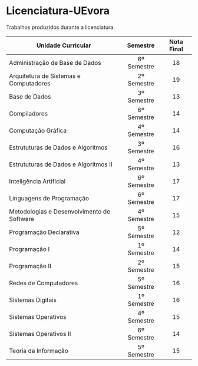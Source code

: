 # Licenciatura-UEvora

Trabalhos produzidos durante a licenciatura.


| Unidade Curricular                            |   Semestre        |   Nota Final  |    
|-----------------------------------------------|:-----------------:|:-------------:|
| Administração de Base de Dados                |   6º Semestre     |       18      |
| Arquitetura de Sistemas e Computadores        |   2º Semestre     |       19      |
| Base de Dados                                 |   3º Semestre     |       13      |
| Compiladores                                  |   6º Semestre     |       14      |
| Computação Gráfica                            |   4º Semestre     |       14      |
| Estrututuras de Dados e Algoritmos            |   3º Semestre     |       16      |
| Estrututuras de Dados e Algoritmos II         |   4º Semestre     |       13      |
| Inteligência Artificial                       |   6º Semestre     |       17      |
| Linguagens de Programação                     |   6º Semestre     |       17      |
| Metodologias e Desenvolvimento de Software    |   4º Semestre     |       15      |
| Programação Declarativa                       |   5º Semestre     |       12      |
| Programação I                                 |   1º Semestre     |       14      |
| Programação II                                |   2º Semestre     |       15      |
| Redes de Computadores                         |   5º Semestre     |       16      |
| Sistemas Digitais                             |   1º Semestre     |       16      |
| Sistemas Operativos                           |   4º Semestre     |       15      |
| Sistemas Operativos II                        |   6º Semestre     |       14      |
| Teoria da Informação                          |   5º Semestre     |       15      |
